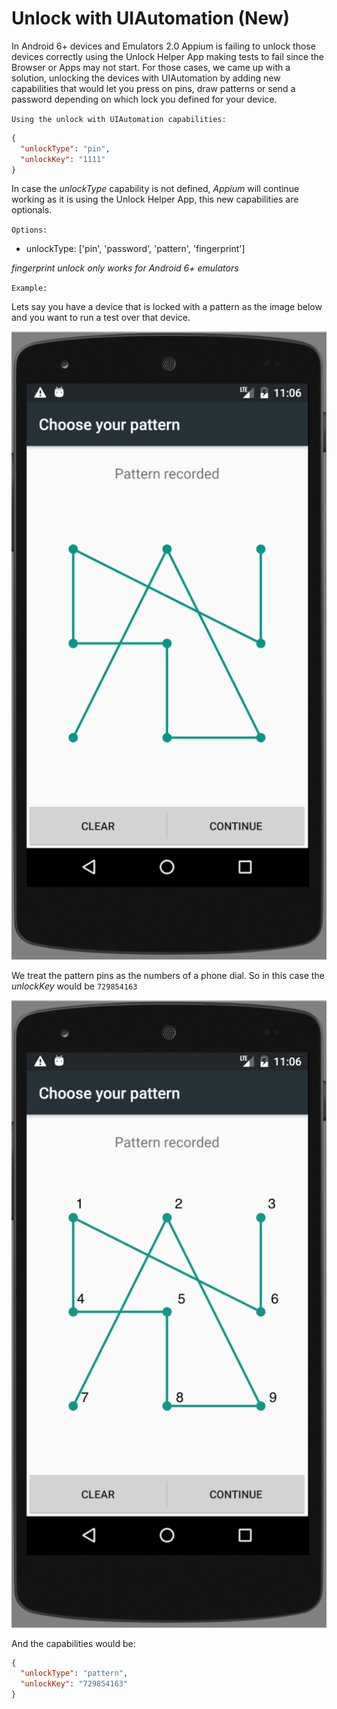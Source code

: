 # Unlock with UIAutomation (New)
In Android 6+ devices and Emulators 2.0 Appium is failing to unlock those devices correctly
using the Unlock Helper App making tests to fail since the Browser or Apps may not start.
For those cases, we came up with a solution, unlocking the devices with UIAutomation by
adding new capabilities that would let you press on pins, draw patterns or send a password
depending on which lock you defined for your device.

`Using the unlock with UIAutomation capabilities:`
```json
{
  "unlockType": "pin",
  "unlockKey": "1111"
}
```
In case the *unlockType*  capability is not defined, *Appium* will continue working as it is using the Unlock Helper App, this new capabilities are optionals.

`Options:`
* unlockType: ['pin',  'password', 'pattern', 'fingerprint']

*fingerprint unlock only works for Android 6+ emulators*


`Example:`

Lets say you have a device that is locked with a pattern  as the image below and you want to run a test over that device.

<img src="https://github.com/appium/appium-android-driver/raw/master/docs/screen1.png" />

We treat the pattern pins as the numbers of a phone dial. So in this case the *unlockKey* would be `729854163`

<img src="https://github.com/appium/appium-android-driver/raw/master/docs/screen2.png" />

And the capabilities would be:
```json
{
  "unlockType": "pattern",
  "unlockKey": "729854163"
}
```
